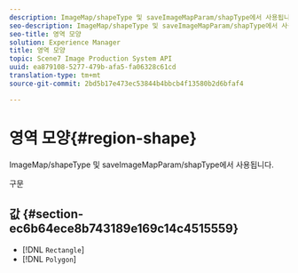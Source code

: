 ```yaml
---
description: ImageMap/shapeType 및 saveImageMapParam/shapType에서 사용됩니다.
seo-description: ImageMap/shapeType 및 saveImageMapParam/shapType에서 사용됩니다.
seo-title: 영역 모양
solution: Experience Manager
title: 영역 모양
topic: Scene7 Image Production System API
uuid: ea879108-5277-479b-afa5-fa06328c61cd
translation-type: tm+mt
source-git-commit: 2bd5b17e473ec53844b4bbcb4f13580b2d6bfaf4

---
```



# 영역 모양{#region-shape}

ImageMap/shapeType 및 saveImageMapParam/shapType에서 사용됩니다.

구문

## 값 {#section-ec6b64ece8b743189e169c14c4515559}

* [!DNL `Rectangle`]
* [!DNL `Polygon`]

